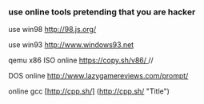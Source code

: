 ### use online tools pretending that you are hacker

use win98 [http://98.js.org/ ](http://98.js.org/ "Title") 

use win93 [http://www.windows93.net ](http://www.windows93.net/ "Title") 

qemu x86 ISO online [https://copy.sh/v86/ ](https://copy.sh/v86/ "Title") // 

DOS online [http://www.lazygamereviews.com/prompt/ ](http://www.lazygamereviews.com/prompt/ "Title") 

online gcc [http://cpp.sh/] (http://cpp.sh/ "Title")

